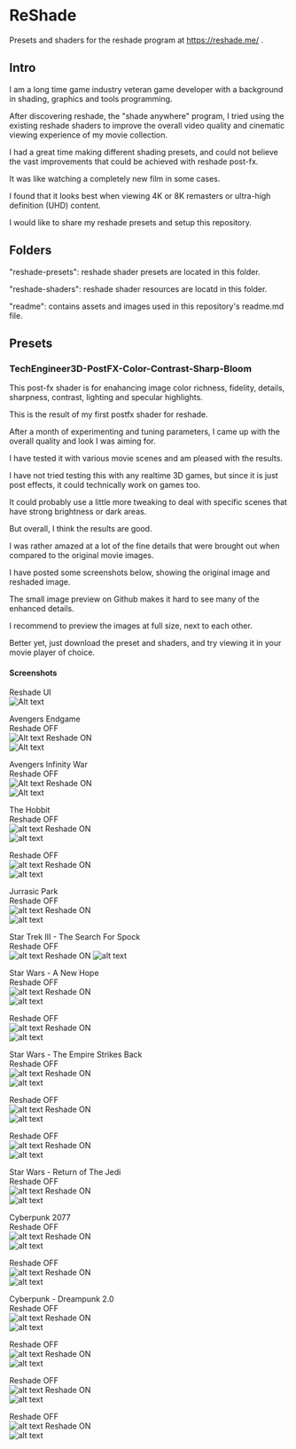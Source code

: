 # ReShade

Presets and shaders for the reshade program at https://reshade.me/ .

## Intro

I am a long time game industry veteran game developer with a background in shading, graphics and tools programming.

After discovering reshade, the "shade anywhere" program, I tried using the existing reshade shaders to improve the overall video quality and cinematic viewing experience of my movie collection.

I had a great time making different shading presets, and could not believe the vast improvements that could be achieved with reshade post-fx.

It was like watching a completely new film in some cases.

I found that it looks best when viewing 4K or 8K remasters or ultra-high definition (UHD) content.

I would like to share my reshade presets and setup this repository.

## Folders

"reshade-presets": reshade shader presets are located in this folder.

"reshade-shaders": reshade shader resources are locatd in this folder.

"readme": contains assets and images used in this repository's readme.md file.

## Presets

### TechEngineer3D-PostFX-Color-Contrast-Sharp-Bloom

This post-fx shader is for enahancing image color richness, fidelity, details, sharpness, contrast, lighting and specular highlights.

This is the result of my first postfx shader for reshade.

After a month of experimenting and tuning parameters, I came up with the overall quality and look I was aiming for.

I have tested it with various movie scenes and am pleased with the results.

I have not tried testing this with any realtime 3D games, but since it is just post effects, it could technically work on games too.

It could probably use a little more tweaking to deal with specific scenes that have strong brightness or dark areas.

But overall, I think the results are good.

I was rather amazed at a lot of the fine details that were brought out when compared to the original movie images.

I have posted some screenshots below, showing the original image and reshaded image.

The small image preview on Github makes it hard to see many of the enhanced details.

I recommend to preview the images at full size, next to each other.

Better yet, just download the preset and shaders, and try viewing it in your movie player of choice.

#### Screenshots

Reshade UI  
![Alt text](/readme/images/Reshade-Preset-TE3D-PostFX-Color-Contrast-Sharp-Bloom.png?raw=true "Reshade UI")

Avengers Endgame  
Reshade OFF  
![Alt text](</readme/images/Film - Avengers Endgame - Thanos 01 - Reshade OFF.png?raw=true> "Reshade OFF")
Reshade ON  
![Alt text](</readme/images/Film - Avengers Endgame - Thanos 01 - Reshade ON.png?raw=true> "Reshade ON")

Avengers Infinity War  
Reshade OFF  
![Alt text](</readme/images/Film - Avengers Infinity War - Chitahuri Invasion 01 - Reshade OFF.png?raw=true> "Reshade OFF")
Reshade ON  
![Alt text](</readme/images/Film - Avengers Infinity War - Chitahuri Invasion 01 - Reshade ON.png?raw=true> "Reshade ON")

The Hobbit  
Reshade OFF  
![alt text](</readme/images/Film - Hobbit - Bilbo and Smaug 01 - Reshade OFF.png?raw=true> "Reshade OFF")
Reshade ON  
![alt text](</readme/images/Film - Hobbit - Bilbo and Smaug 01 - Reshade ON.png?raw=true> "Reshade ON")

Reshade OFF  
![alt text](</readme/images/Film - Hobbit - Bilbo and Smaug 02 - Reshade OFF.png?raw=true> "Reshade OFF")
Reshade ON  
![alt text](</readme/images/Film - Hobbit - Bilbo and Smaug 02 - Reshade ON.png?raw=true> "Reshade ON")

Jurrasic Park  
Reshade OFF  
![alt text](</readme/images/Film - Jurrasic Park - TRex Paddock 01 - Reshade OFF.png?raw=true> "Reshade OFF")
Reshade ON  
![alt text](</readme/images/Film - Jurrasic Park - TRex Paddock 01 - Reshade ON.png?raw=true> "Reshade ON")

Star Trek III - The Search For Spock  
Reshade OFF  
![alt text](</readme/images/Film - Star Trek III - Enterprise VS Excelsior 01 - Reshade OFF.png?raw=true> "Reshade OFF")
Reshade ON
![alt text](</readme/images/Film - Star Trek III - Enterprise VS Excelsior 01 - Reshade ON.png?raw=true> "Reshade ON")

Star Wars - A New Hope  
Reshade OFF  
![alt text](</readme/images/Film - Star Wars A New Hope - Opening 01 - Reshade OFF.png?raw=true> "Reshade OFF")
Reshade ON  
![alt text](</readme/images/Film - Star Wars A New Hope - Opening 01 - Reshade ON.png?raw=true> "Reshade ON")

Reshade OFF  
![alt text](</readme/images/Film - Star Wars A New Hope - Opening 02 - Reshade OFFpng.png?raw=true> "Reshade OFF")
Reshade ON  
![alt text](</readme/images/Film - Star Wars A New Hope - Opening 02 - Reshade ON.png?raw=true> "Reshade ON")

Star Wars - The Empire Strikes Back  
Reshade OFF  
![alt text](</readme/images/Film - Star Wars Empire - Hoth Imperial Walkers - Reshade OFF.png?raw=true> "Reshade OFF")
Reshade ON  
![alt text](</readme/images/Film - Star Wars Empire - Hoth Imperial Walkers - Reshade ON.png?raw=true> "Reshade ON")

Reshade OFF  
![alt text](</readme/images/Film - Star Wars Empire - Hoth Star Destroyer 01 - Reshade OFF.png?raw=true> "Reshade OFF")
Reshade ON  
![alt text](</readme/images/Film - Star Wars Empire - Hoth Star Destroyer 01 - Reshade ON.png?raw=true> "Reshade ON")

Reshade OFF  
![alt text](</readme/images/Film - Star Wars Empire - Hoth Star Destroyer 02 - Reshade OFF.png?raw=true> "Reshade OFF")
Reshade ON  
![alt text](</readme/images/Film - Star Wars Empire - Hoth Star Destroyer 02 - Reshade ON.png?raw=true> "Reshade ON")

Star Wars - Return of The Jedi  
Reshade OFF  
![alt text](</readme/images/Film - Star Wars Jedi - Jabba Sail Barge 01 - Reshade OFF.png?raw=true> "Reshade OFF")
Reshade ON  
![alt text](</readme/images/Film - Star Wars Jedi - Jabba Sail Barge 01 - Reshade ON.png?raw=true> "Reshade ON")

Cyberpunk 2077  
Reshade OFF  
![alt text](</readme/images/Game - Cyberpunk - City 01 - Reshade OFF.png?raw=true> "Reshade OFF")
Reshade ON  
![alt text](</readme/images/Game - Cyberpunk - City 01 - Reshade ON.png?raw=true> "Reshade ON")

Reshade OFF  
![alt text](</readme/images/Game - Cyberpunk - City 02 - Reshade OFF.png?raw=true> "Reshade OFF")
Reshade ON  
![alt text](</readme/images/Game - Cyberpunk - City 02 - Reshade ON.png?raw=true> "Reshade ON")

Cyberpunk - Dreampunk 2.0  
Reshade OFF  
![alt text](</readme/images/Game - Cyberpunk - Dreampunk 2.0 - Reshade OFF.png?raw=true> "Reshade OFF")
Reshade ON  
![alt text](</readme/images/Game - Cyberpunk - Dreampunk 2.0 - Reshade ON.png?raw=true> "Reshade ON")

Reshade OFF  
![alt text](</readme/images/Game - Cyberpunk - Dreampunk 2.0 02 - Reshade OFF.png?raw=true> "Reshade OFF")
Reshade ON  
![alt text](</readme/images/Game - Cyberpunk - Dreampunk 2.0 02 - Reshade ON.png?raw=true> "Reshade ON")

Reshade OFF  
![alt text](</readme/images/Game - Cyberpunk - Dreampunk 2.0 03 - Reshade OFF.png?raw=true> "Reshade OFF")
Reshade ON  
![alt text](</readme/images/Game - Cyberpunk - Dreampunk 2.0 03 - Reshade ON.png?raw=true> "Reshade ON")

Reshade OFF  
![alt text](</readme/images/Game - Cyberpunk - Dreampunk 2.0 04 - Reshade OFF.png?raw=true> "Reshade OFF")
Reshade ON  
![alt text](</readme/images/Game - Cyberpunk - Dreampunk 2.0 04 - Reshade ON.png?raw=true> "Reshade ON")


